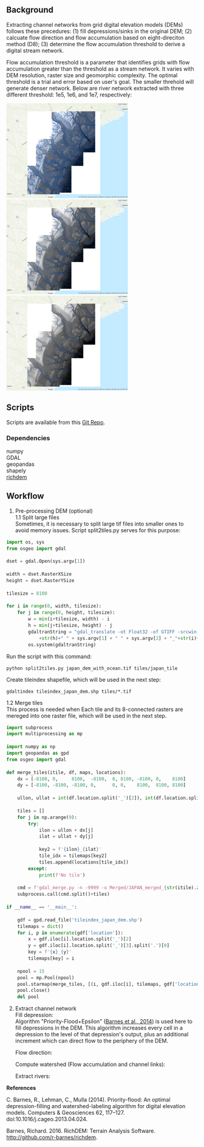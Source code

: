 ## Background
Extracting channel networks from grid digital elevation models (DEMs) follows these precedures: (1) fill depressions/sinks in the original DEM; (2) calcuate flow direction and flow accumulation based on eight-direciton method (D8); (3) determine the flow accumulation threshold to derive a digital stream network.

Flow accumulation threshold is a parameter that identifies grids with flow accumulation greater than the threshold as a stream network. It varies with DEM resolution, raster size and geomorphic complexity. The optimal threshold is a trial and error based on user's goal. The smaller threhold will generate denser network. Below are river network extracted with three different threshold: 1e5, 1e6, and 1e7, respectively:  

<img src="../../assets/riverstream_1e5.png" width=320 height=250>
<img src="../../assets/riverstream_1e6.png" width=320 height=250>
<img src="../../assets/riverstream_1e7.png" width=320 height=250>

## Scripts
Scripts are available from this [Git Repo](). 

### Dependencies
numpy  
GDAL  
geopandas  
shapely  
[richdem](#barnes2016)  

## Workflow

1. Pre-processing DEM (optional)  
1.1 Split large files   
Sometimes, it is necessary to split large tif files into smaller ones to avoid memory issues. Script split2tiles.py serves for this purpose:  
```python
import os, sys
from osgeo import gdal

dset = gdal.Open(sys.argv[1])

width = dset.RasterXSize
height = dset.RasterYSize

tilesize = 8100

for i in range(0, width, tilesize):
    for j in range(0, height, tilesize):
        w = min(i+tilesize, width) - i
        h = min(j+tilesize, height) - j
        gdaltranString = "gdal_translate -ot Float32 -of GTIFF -srcwin "+str(i)+", "+str(j)+", "+str(w)+", " \
            +str(h)+" " + sys.argv[1] + " " + sys.argv[2] + "_"+str(i)+"_"+str(j)+".tif"
        os.system(gdaltranString)
```
Run the script with this command:
```code
python split2tiles.py japan_dem_with_ocean.tif tiles/japan_tile
```  
Create tileindex shapefile, which will be used in the next step:
```code
gdaltindex tileindex_japan_dem.shp tiles/*.tif
```  
1.2 Merge tiles  
This process is needed when Each tile and its 8-connected rasters are mereged into one raster file, which will be used in the next step. 
```python
import subprocess
import multiprocessing as mp

import numpy as np
import geopandas as gpd
from osgeo import gdal

def merge_tiles(itile, df, maps, locations):
    dx = [-8100, 0,     8100,  -8100,  0, 8100, -8100, 0,    8100]
    dy = [-8100, -8100, -8100, 0,      0, 0,    8100,  8100, 8100]

    ullon, ullat = int(df.location.split('_')[2]), int(df.location.split('_')[3].split('.')[0])

    tiles = []
    for j in np.arange(9):
        try:
            ilon = ullon + dx[j]
            ilat = ullat + dy[j]

            key2 = f'{ilon}_{ilat}'
            tile_idx = tilemaps[key2]
            tiles.append(locations[tile_idx])
        except:
            print(f'No tile')

    cmd = f'gdal_merge.py -n -9999 -o Merged/JAPAN_merged_{str(itile).zfill(3)}.tif'
    subprocess.call(cmd.split()+tiles)

if __name__ == '__main__':

    gdf = gpd.read_file('tileindex_japan_dem.shp')
    tilemaps = dict()
    for i, p in enumerate(gdf['location']):
        x = gdf.iloc[i].location.split('_')[2]
        y = gdf.iloc[i].location.split('_')[3].split('.')[0]
        key = f'{x}_{y}'
        tilemaps[key] = i

    npool = 15
    pool = mp.Pool(npool)
    pool.starmap(merge_tiles, [(i, gdf.iloc[i], tilemaps, gdf['location']) for i in np.arange(len(gdf))])
    pool.close()
    del pool
```  

2. Extract channel network  
Fill depression:  
Algorithm "Priority-Flood+Epsilon" ([Barnes et al., 2014](#barnes2014a)) is used here to fill depressions in the DEM. This algorithm increases every cell in a depression to the level of that depression's output, plus an additional increment which can direct flow to the periphery of the DEM.

    Flow direction:

    Compute watershed (Flow accumulation and channel links):

    Extract rivers:


**References**

<span id="barnes2014a">C. Barnes, R., Lehman, C., Mulla (2014). Priority-flood: An optimal depression-filling and watershed-labeling algorithm for digital elevation models. Computers & Geosciences 62, 117–127. doi:10.1016/j.cageo.2013.04.024.</span>

<span id="barnes2016">Barnes, Richard. 2016. RichDEM: Terrain Analysis Software. http://github.com/r-barnes/richdem. </span>